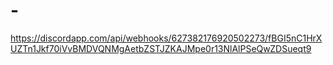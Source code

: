 # -
https://discordapp.com/api/webhooks/627382176920502273/fBGI5nC1HrXUZTn1Jkf70iVvBMDVQNMgAetbZSTJZKAJMpe0r13NlAlPSeQwZDSueqt9
